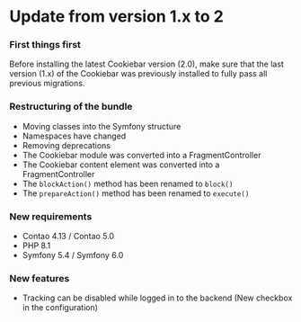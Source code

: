 # Update from version 1.x to 2

### First things first
Before installing the latest Cookiebar version (2.0), make sure that the last version (1.x) of the Cookiebar was previously installed to fully pass all previous migrations.

### Restructuring of the bundle
- Moving classes into the Symfony structure
- Namespaces have changed
- Removing deprecations
- The Cookiebar module was converted into a FragmentController
- The Cookiebar content element was converted into a FragmentController
- The `blockAction()` method has been renamed to `block()`
- The `prepareAction()` method has been renamed to `execute()`

### New requirements
- Contao 4.13 / Contao 5.0
- PHP 8.1
- Symfony 5.4 / Symfony 6.0

### New features
- Tracking can be disabled while logged in to the backend (New checkbox in the configuration)
